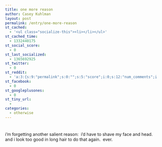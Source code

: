 ```yaml
---
title: one more reason
author: Casey Kuhlman
layout: post
permalink: /entry/one-more-reason
st_cached:
  - '<ul class="socialize-this"><li></li></ul>'
st_cached_time:
  - 1332440175
st_social_score:
  - 0
st_last_socialized:
  - 1365692925
st_twitter:
  - 0
st_reddit:
  - 'a:3:{s:9:"permalink";s:0:"";s:5:"score";i:0;s:12:"num_comments";i:0;}'
st_facebook:
  - 0
st_googleplusones:
  - 0
st_tiny_url:
  - 
categories:
  - otherwise
---
```

# 

i’m forgetting another salient reason:  i’d have to shave my face and head.  and i look too good in long hair to do that again.  ever. 